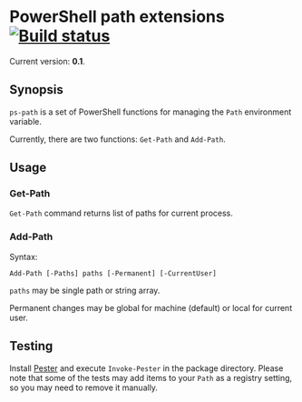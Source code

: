 PowerShell path extensions [![Build status](https://ci.appveyor.com/api/projects/status/lvtnv59y27of6r52/branch/develop?svg=true)](https://ci.appveyor.com/project/ForNeVeR/ps-path/branch/develop)
==========================

Current version: **0.1**.

Synopsis
--------

`ps-path` is a set of PowerShell functions for managing the `Path` environment
variable.

Currently, there are two functions: `Get-Path` and `Add-Path`.

Usage
-----

### Get-Path

`Get-Path` command returns list of paths for current process.

### Add-Path

Syntax:

    Add-Path [-Paths] paths [-Permanent] [-CurrentUser]

`paths` may be single path or string array.

Permanent changes may be global for machine (default) or local for current user.

Testing
-------

Install [Pester][pester] and execute `Invoke-Pester` in the package directory.
Please note that some of the tests may add items to your `Path` as a registry
setting, so you may need to remove it manually.

[pester]: https://github.com/pester/Pester
